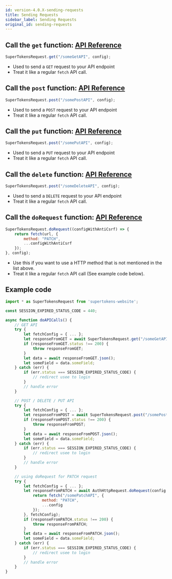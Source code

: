 ```yaml
---
id: version-4.0.X-sending-requests
title: Sending Requests
sidebar_label: Sending Requests
original_id: sending-requests
---
```


## Call the ```get``` function: [API Reference](api-reference#geturl-config)
```js
SuperTokensRequest.get("/someGetAPI", config);
```
- Used to send a ```GET``` request to your API endpoint
- Treat it like a regular ```fetch``` API call.

## Call the ```post``` function: [API Reference](api-reference#posturl-config)
```js
SuperTokensRequest.post("/somePostAPI", config);
```
- Used to send a ```POST``` request to your API endpoint
- Treat it like a regular ```fetch``` API call.

## Call the ```put``` function: [API Reference](api-reference#puturl-config)
```js
SuperTokensRequest.post("/somePutAPI", config);
```
- Used to send a ```PUT``` request to your API endpoint
- Treat it like a regular ```fetch``` API call.

## Call the ```delete``` function: [API Reference](api-reference#deleteurl-config)
```js
SuperTokensRequest.post("/someDeleteAPI", config);
```
- Used to send a ```DELETE``` request to your API endpoint
- Treat it like a regular ```fetch``` API call.


## Call the ```doRequest``` function: [API Reference](api-reference#dorequesthttpcall-config)
```js
SuperTokensRequest.doRequest((configWithAntiCsrf) => {
    return fetch(url, {
        method: "PATCH",
        ...configWithAntiCsrf
    });
}, config);
```
- Use this if you want to use a HTTP method that is not mentioned in the list above.
- Treat it like a regular ```fetch``` API call (See example code below).

<div class="divider"></div>

## Example code
```js
import * as SuperTokensRequest from 'supertokens-website';

const SESSION_EXPIRED_STATUS_CODE = 440;

async function doAPICalls() {
    // GET API
    try {
        let fetchConfig = { ... };
        let responseFromGET = await SuperTokensRequest.get("/someGetAPI", fetchConfig);
        if (responseFromGET.status !== 200) {
            throw responseFromGET;
        }
        let data = await responseFromGET.json();
        let someField = data.someField;
    } catch (err) {
        if (err.status === SESSION_EXPIRED_STATUS_CODE) {
            // redirect usee to login
        }
        // handle error
    }

    // POST / DELETE / PUT API
    try {
        let fetchConfig = { ... };
        let responseFromPOST = await SuperTokensRequest.post("/somePostAPI", fetchConfig); // replace post with delete or put for other API calls. 
        if (responseFromPOST.status !== 200) {
            throw responseFromPOST;
        }
        let data = await responseFromPOST.json();
        let someField = data.someField;
    } catch (err) {
        if (err.status === SESSION_EXPIRED_STATUS_CODE) {
            // redirect usee to login
        }
        // handle error
    }

    // using doRequest for PATCH request
    try {
        let fetchConfig = { ... };
        let responseFromPATCH = await AuthHttpRequest.doRequest(config => {
            return fetch("/somePatchAPI", {
                method: "PATCH",
                ...config
            });
        }, fetchConfig);
        if (responseFromPATCH.status !== 200) {
            throw responseFromPATCH;
        }
        let data = await responseFromPATCH.json();
        let someField = data.someField;
    } catch (err) {
        if (err.status === SESSION_EXPIRED_STATUS_CODE) {
            // redirect usee to login
        }
        // handle error
    }
}
```